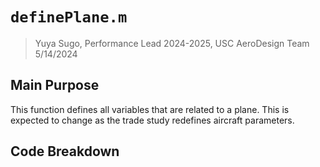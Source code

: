 # `definePlane.m`
> Yuya Sugo, Performance Lead 2024-2025, USC AeroDesign Team </br> 5/14/2024

## Main Purpose
This function defines all variables that are related to a plane. This is expected to change as the trade study redefines aircraft parameters. 


## Code Breakdown